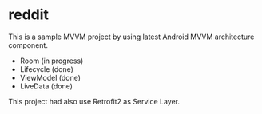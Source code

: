 # reddit

This is a sample MVVM project by using latest Android MVVM architecture component.
- Room (in progress)
- Lifecycle (done)
- ViewModel (done)
- LiveData (done)

This project had also use Retrofit2 as Service Layer.

